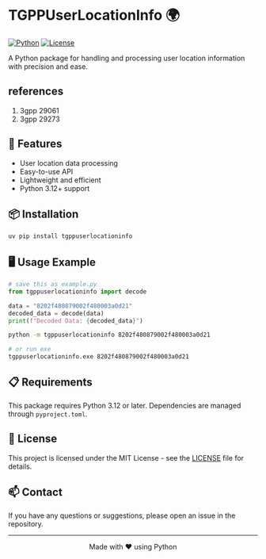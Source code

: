 # TGPPUserLocationInfo 🌍

[![Python](https://img.shields.io/badge/Python-3.12+-blue.svg)](https://www.python.org/downloads/)
[![License](https://img.shields.io/badge/license-MIT-green.svg)](LICENSE)

A Python package for handling and processing user location information with precision and ease.

## references
1. 3gpp 29061
2. 3gpp 29273

## 🚀 Features

- User location data processing
- Easy-to-use API
- Lightweight and efficient
- Python 3.12+ support

## 📦 Installation

```bash
uv pip install tgppuserlocationinfo
```

## 🖥️ Usage Example


```python
# save this as example.py
from tgppuserlocationinfo import decode

data = "8202f480879002f480003a0d21"
decoded_data = decode(data)
print(f"Decoded Data: {decoded_data}")
```

```bash
python -m tgppuserlocationinfo 8202f480879002f480003a0d21

# or run exe
tgppuserlocationinfo.exe 8202f480879002f480003a0d21
```

## 📋 Requirements

This package requires Python 3.12 or later. Dependencies are managed through `pyproject.toml`.


## 📝 License

This project is licensed under the MIT License - see the [LICENSE](LICENSE) file for details.

## 📫 Contact

If you have any questions or suggestions, please open an issue in the repository.

---

<div align="center">
Made with ❤️ using Python
</div>